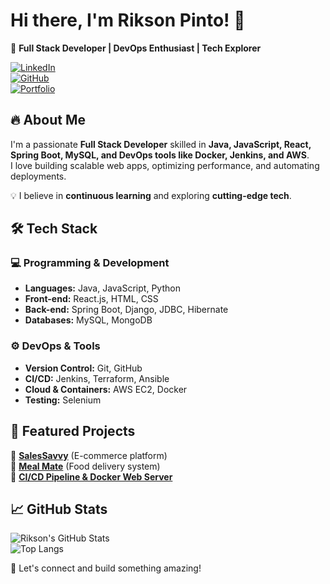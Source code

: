 # Hi there, I'm Rikson Pinto! 👋  

🚀 **Full Stack Developer | DevOps Enthusiast | Tech Explorer**  

[![LinkedIn](https://img.shields.io/badge/LinkedIn-blue?style=flat&logo=linkedin)](https://www.linkedin.com/in/rikson-pinto)  
[![GitHub](https://img.shields.io/badge/GitHub-black?style=flat&logo=github)](https://github.com/techno-rik)  
[![Portfolio](https://img.shields.io/badge/Portfolio-%2300BFFF?style=flat&logo=react)](your-portfolio-link-here)  

## 🔥 About Me  
I'm a passionate **Full Stack Developer** skilled in **Java, JavaScript, React, Spring Boot, MySQL, and DevOps tools like Docker, Jenkins, and AWS**.  
I love building scalable web apps, optimizing performance, and automating deployments.  

💡 I believe in **continuous learning** and exploring **cutting-edge tech**.  

## 🛠️ Tech Stack  
### 💻 Programming & Development  
- **Languages:** Java, JavaScript, Python  
- **Front-end:** React.js, HTML, CSS  
- **Back-end:** Spring Boot, Django, JDBC, Hibernate  
- **Databases:** MySQL, MongoDB  

### ⚙️ DevOps & Tools  
- **Version Control:** Git, GitHub  
- **CI/CD:** Jenkins, Terraform, Ansible  
- **Cloud & Containers:** AWS EC2, Docker  
- **Testing:** Selenium  

## 🚀 Featured Projects  
🔹 **[SalesSavvy](https://github.com/your-repo-link)** (E-commerce platform)  
🔹 **[Meal Mate](https://github.com/your-repo-link)** (Food delivery system)  
🔹 **[CI/CD Pipeline & Docker Web Server](https://github.com/your-repo-link)**  

## 📈 GitHub Stats  
![Rikson's GitHub Stats](https://github-readme-stats.vercel.app/api?username=techno-rik&show_icons=true&theme=radical)  
![Top Langs](https://github-readme-stats.vercel.app/api/top-langs/?username=techno-rik&layout=compact&theme=radical)  

💬 Let's connect and build something amazing!  
